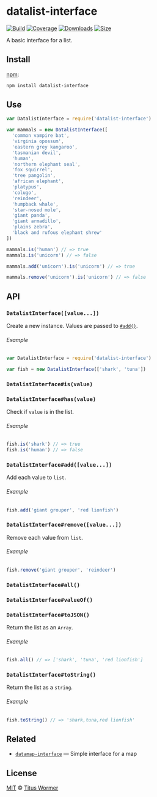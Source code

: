 # datalist-interface

[![Build][build-badge]][build]
[![Coverage][coverage-badge]][coverage]
[![Downloads][downloads-badge]][downloads]
[![Size][size-badge]][size]

A basic interface for a list.

## Install

[npm][]:

```sh
npm install datalist-interface
```

## Use

```js
var DatalistInterface = require('datalist-interface')

var mammals = new DatalistInterface([
  'common vampire bat',
  'virginia opossum',
  'eastern grey kangaroo',
  'tasmanian devil',
  'human',
  'northern elephant seal',
  'fox squirrel',
  'tree pangolin',
  'african elephant',
  'platypus',
  'colugo',
  'reindeer',
  'humpback whale',
  'star-nosed mole',
  'giant panda',
  'giant armadillo',
  'plains zebra',
  'black and rufous elephant shrew'
])

mammals.is('human') // => true
mammals.is('unicorn') // => false

mammals.add('unicorn').is('unicorn') // => true

mammals.remove('unicorn').is('unicorn') // => false
```

## API

### `DatalistInterface([value...])`

Create a new instance.
Values are passed to [`#add()`][add].

###### Example

```js
var DatalistInterface = require('datalist-interface')

var fish = new DatalistInterface(['shark', 'tuna'])
```

### `DatalistInterface#is(value)`

### `DatalistInterface#has(value)`

Check if `value` is in the list.

###### Example

```js
fish.is('shark') // => true
fish.is('human') // => false
```

### `DatalistInterface#add([value...])`

Add each value to `list`.

###### Example

```js
fish.add('giant grouper', 'red lionfish')
```

### `DatalistInterface#remove([value...])`

Remove each value from `list`.

###### Example

```js
fish.remove('giant grouper', 'reindeer')
```

### `DatalistInterface#all()`

### `DatalistInterface#valueOf()`

### `DatalistInterface#toJSON()`

Return the list as an `Array`.

###### Example

```js
fish.all() // => ['shark', 'tuna', 'red lionfish']
```

### `DatalistInterface#toString()`

Return the list as a `string`.

###### Example

```js
fish.toString() // => 'shark,tuna,red lionfish'
```

## Related

*   [`datamap-interface`](https://github.com/wooorm/datamap-interface)
    — Simple interface for a map

## License

[MIT][license] © [Titus Wormer][author]

<!-- Definitions -->

[build-badge]: https://github.com/wooorm/datalist-interface/workflows/main/badge.svg

[build]: https://github.com/wooorm/datalist-interface/actions

[coverage-badge]: https://img.shields.io/codecov/c/github/wooorm/datalist-interface.svg

[coverage]: https://codecov.io/github/wooorm/datalist-interface

[downloads-badge]: https://img.shields.io/npm/dm/datalist-interface.svg

[downloads]: https://www.npmjs.com/package/datalist-interface

[size-badge]: https://img.shields.io/bundlephobia/minzip/datalist-interface.svg

[size]: https://bundlephobia.com/result?p=datalist-interface

[npm]: https://docs.npmjs.com/cli/install

[license]: license

[author]: https://wooorm.com

[add]: #datalistinterfaceaddvalue
